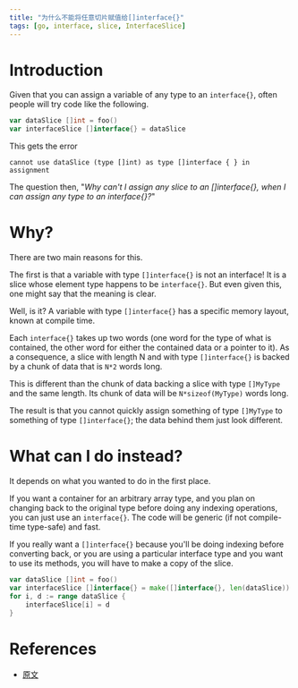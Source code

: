 ```yaml
---
title: "为什么不能将任意切片赋值给[]interface{}"
tags: [go, interface, slice, InterfaceSlice]
---
```


# Introduction

Given that you can assign a variable of any type to an `interface{}`, often people will try code like the following.

```go
var dataSlice []int = foo()
var interfaceSlice []interface{} = dataSlice
```

This gets the error
```
cannot use dataSlice (type []int) as type []interface { } in assignment
```

The question then, "*Why can't I assign any slice to an []interface{}, when I can assign any type to an interface{}?*"

# Why?
There are two main reasons for this.

The first is that a variable with type `[]interface{}` is not an interface! It is a slice whose element type happens to be `interface{}`. But even given this, one might say that the meaning is clear.

Well, is it? A variable with type `[]interface{}` has a specific memory layout, known at compile time.

Each `interface{}` takes up two words (one word for the type of what is contained, the other word for either the contained data or a pointer to it). As a consequence, a slice with length N and with type `[]interface{}` is backed by a chunk of data that is `N*2` words long.

This is different than the chunk of data backing a slice with type `[]MyType` and the same length. Its chunk of data will be `N*sizeof(MyType)` words long.

The result is that you cannot quickly assign something of type `[]MyType` to something of type `[]interface{}`; the data behind them just look different.

# What can I do instead?

It depends on what you wanted to do in the first place.

If you want a container for an arbitrary array type, and you plan on changing back to the original type before doing any indexing operations, you can just use an `interface{}`. The code will be generic (if not compile-time type-safe) and fast.

If you really want a `[]interface{}` because you'll be doing indexing before converting back, or you are using a particular interface type and you want to use its methods, you will have to make a copy of the slice.

```go
var dataSlice []int = foo()
var interfaceSlice []interface{} = make([]interface{}, len(dataSlice))
for i, d := range dataSlice {
    interfaceSlice[i] = d
}
```

# References

- [原文](https://github.com/golang/go/wiki/InterfaceSlice)
